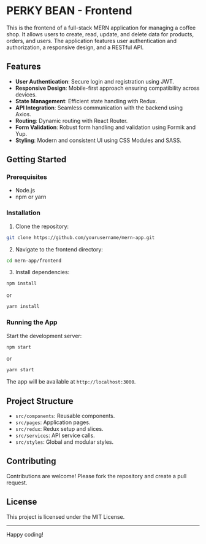 # PERKY BEAN - Frontend

This is the frontend of a full-stack MERN application for managing a coffee shop. It allows users to create, read, update, and delete data for products, orders, and users. The application features user authentication and authorization, a responsive design, and a RESTful API.

## Features

- **User Authentication**: Secure login and registration using JWT.
- **Responsive Design**: Mobile-first approach ensuring compatibility across devices.
- **State Management**: Efficient state handling with Redux.
- **API Integration**: Seamless communication with the backend using Axios.
- **Routing**: Dynamic routing with React Router.
- **Form Validation**: Robust form handling and validation using Formik and Yup.
- **Styling**: Modern and consistent UI using CSS Modules and SASS.

## Getting Started

### Prerequisites

- Node.js
- npm or yarn

### Installation

1. Clone the repository:

```bash
git clone https://github.com/yourusername/mern-app.git
```

2. Navigate to the frontend directory:

```bash
cd mern-app/frontend
```

3. Install dependencies:

```bash
npm install
```

or

```bash
yarn install
```

### Running the App

Start the development server:

```bash
npm start
```

or

```bash
yarn start
```

The app will be available at `http://localhost:3000`.

## Project Structure

- `src/components`: Reusable components.
- `src/pages`: Application pages.
- `src/redux`: Redux setup and slices.
- `src/services`: API service calls.
- `src/styles`: Global and modular styles.

## Contributing

Contributions are welcome! Please fork the repository and create a pull request.

## License

This project is licensed under the MIT License.

---

Happy coding!
